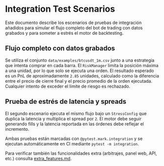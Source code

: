 # Integration Test Scenarios

Este documento describe los escenarios de pruebas de integración añadidos para
simular el flujo completo del bot de trading con datos grabados y para someter
a estrés el motor de backtesting.

## Flujo completo con datos grabados

Se utiliza el conjunto `data/examples/btcusdt_1m.csv` junto a una estrategia que
intenta comprar en cada barra. El `RiskManager` limita la posición máxima a una
unidad, por lo que solo se ejecuta una orden. El resultado esperado es un PnL de
aproximadamente `2.85` unidades, calculado como la diferencia entre el precio
de cierre final y el precio promedio de la orden ejecutada. Cualquier intento de
exceder el límite de riesgo es rechazado.

## Prueba de estrés de latencia y spreads

El segundo escenario ejecuta el mismo flujo bajo un `StressConfig` que duplica la
latencia y multiplica el spread por `2`. El motor debe seguir generando fills y
la latencia reportada en las órdenes debe reflejar el incremento.

Ambas pruebas están marcadas con `@pytest.mark.integration` y se ejecutan
automáticamente en CI mediante `pytest -m integration`.

Para verificar también las funcionalidades extra (arbitrajes, panel web,
API, etc.) consulta [extra_features.md](extra_features.md).
